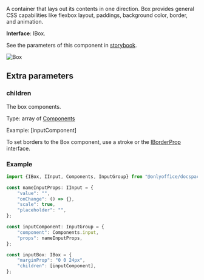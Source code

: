 A container that lays out its contents in one direction. Box provides general CSS capabilities like flexbox layout, paddings, background color, border, and animation.

**Interface**: IBox.

See the parameters of this component in [storybook](https://storybook.onlyoffice.io/?path=/docs/components-box--docs).

![Box](/assets/images/docspace/box.png)

## Extra parameters

### children

The box components.

Type: array of [Components](../Component/index.md)

Example: \[inputComponent]


To set borders to the Box component, use a stroke or the [IBorderProp](https://github.com/ONLYOFFICE/docspace-plugin-sdk/blob/master/src/interfaces/components/IBox.ts) interface.

### Example

``` javascript
import {IBox, IInput, Components, InputGroup} from "@onlyoffice/docspace-plugin-sdk";

const nameInputProps: IInput = {
    "value": "",
    "onChange": () => {},
    "scale": true,
    "placeholder": "",
};

const inputComponent: InputGroup = {
    "component": Components.input,
    "props": nameInputProps,
};

const inputBox: IBox = {
    "marginProp": "0 0 24px",
    "children": [inputComponent],
};
```
